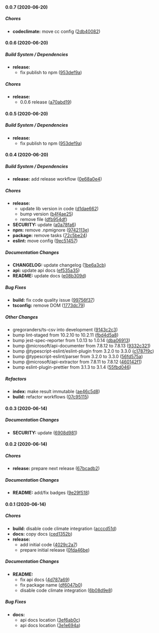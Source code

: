 #### 0.0.7 (2020-06-20)

##### Chores

* **codeclimate:**  move cc config ([2db40082](https://github.com/gregoranders/ts-csv/commit/2db400824d7523a5f095d923a0be66c32dff086d))

#### 0.0.6 (2020-06-20)

##### Build System / Dependencies

* **release:**
  *  fix publish to npm ([953def9a](https://github.com/gregoranders/ts-csv/commit/953def9a0e663643b94730792413ad285e865999))

##### Chores

* **release:**
  *  0.0.6 release ([a70abd19](https://github.com/gregoranders/ts-csv/commit/a70abd192f85dc934e60e2f409da0b2d6c510259))

#### 0.0.5 (2020-06-20)

##### Build System / Dependencies

* **release:**
  *  fix publish to npm ([953def9a](https://github.com/gregoranders/ts-csv/commit/953def9a0e663643b94730792413ad285e865999))

#### 0.0.4 (2020-06-20)

##### Build System / Dependencies

* **release:**  add release workflow ([0e68a0e4](https://github.com/gregoranders/ts-csv/commit/0e68a0e4da12f3ae86cd1b225b2517325d98f9c8))

##### Chores

* **release:**
  *  update lib version in code ([d1dae662](https://github.com/gregoranders/ts-csv/commit/d1dae6621ab25a93850aaa8ebbaeba1417f107fd))
  *  bump version ([b4f4ae25](https://github.com/gregoranders/ts-csv/commit/b4f4ae256b29fd27ec3e8e60c2f97d0c1607d17a))
  *  remove file ([dfb954df](https://github.com/gregoranders/ts-csv/commit/dfb954df74bb4ef7c84a2795a67d972a2dd17719))
* **SECURITY:**  update ([a0a78fa6](https://github.com/gregoranders/ts-csv/commit/a0a78fa6b4e29519f8c1a25b24afed9d6f9c9c4d))
* **npm:**  remove .npmignore ([9742113e](https://github.com/gregoranders/ts-csv/commit/9742113ecb8136a1d3cbd34360043c915cb2ce05))
* **package:**  remove tasks ([72c5be24](https://github.com/gregoranders/ts-csv/commit/72c5be2458f963b037e54d1a1ffcd6f0a7cdfc31))
* **eslint:**  move config ([9ec51457](https://github.com/gregoranders/ts-csv/commit/9ec51457a62f9eaefd6d889026f57973fef771e3))

##### Documentation Changes

* **CHANGELOG:**  update changelog ([1be6a3cb](https://github.com/gregoranders/ts-csv/commit/1be6a3cbbe5d21cf9a297ad01e45d97e6c7be75d))
* **api:**  update api docs ([ef535a35](https://github.com/gregoranders/ts-csv/commit/ef535a3596d3cc21f7bca61fea741d7adcbdf2f6))
* **README:**  update docs ([e08b309d](https://github.com/gregoranders/ts-csv/commit/e08b309d26726a0665a16368d6f903d3a935fce0))

##### Bug Fixes

* **build:**  fix code quality issue ([99756f37](https://github.com/gregoranders/ts-csv/commit/99756f37f67d200ca23586c5e767237ab825a143))
* **tsconfig:**  remove DOM ([1773dc79](https://github.com/gregoranders/ts-csv/commit/1773dc798ac9c1f8481514a7f6608b2146753596))

##### Other Changes

* gregoranders/ts-csv into development ([9143c2c3](https://github.com/gregoranders/ts-csv/commit/9143c2c3c9eaf04ff49a725d5e87ed451fef8b9f))
*  bump lint-staged from 10.2.10 to 10.2.11 ([fbd4d5a8](https://github.com/gregoranders/ts-csv/commit/fbd4d5a8e8c7ae044870f47822a73ddc3b6d74b0))
*  bump jest-spec-reporter from 1.0.13 to 1.0.14 ([dba06913](https://github.com/gregoranders/ts-csv/commit/dba06913af3e0f818ef798058e854e10f8a92e90))
*  bump @microsoft/api-documenter from 7.8.12 to 7.8.13 ([9332c321](https://github.com/gregoranders/ts-csv/commit/9332c3211edde18c78ca88e54943f909ada6007e))
*  bump @typescript-eslint/eslint-plugin from 3.2.0 to 3.3.0 ([c1787f9c](https://github.com/gregoranders/ts-csv/commit/c1787f9cb92661d0fe51660cdaa70b71b2d5114e))
*  bump @typescript-eslint/parser from 3.2.0 to 3.3.0 ([56fd575a](https://github.com/gregoranders/ts-csv/commit/56fd575a97b2c295be040990c2ee043ef5136557))
*  bump @microsoft/api-extractor from 7.8.11 to 7.8.12 ([460142f1](https://github.com/gregoranders/ts-csv/commit/460142f161d4e48f6c646f70ac9c504f5e1144d6))
*  bump eslint-plugin-prettier from 3.1.3 to 3.1.4 ([55fbd046](https://github.com/gregoranders/ts-csv/commit/55fbd0460cce18c54f731e0f8a672bc9360041ee))

##### Refactors

* **index:**  make result immutable ([ae46c5d8](https://github.com/gregoranders/ts-csv/commit/ae46c5d87b0a7336617f624fdb9f086f7efbeba6))
* **build:**  refactor workflows ([07c95115](https://github.com/gregoranders/ts-csv/commit/07c951150201720b79e7bb6b6ba0e742653fe2b4))

#### 0.0.3 (2020-06-14)

##### Documentation Changes

* **SECURITY:**  update ([6908d981](https://github.com/gregoranders/ts-csv/commit/6908d9811d0987b7ffbbc335b76aa07fd3765110))

#### 0.0.2 (2020-06-14)

##### Chores

* **release:**  prepare next release ([67bcadb2](https://github.com/gregoranders/ts-csv/commit/67bcadb26479d55482df8a87cfb16d4d627d1d30))

##### Documentation Changes

* **README:**  add/fix badges ([9e29f518](https://github.com/gregoranders/ts-csv/commit/9e29f51829dbcbf21235f22a29c6804d7ebc0759))

#### 0.0.1 (2020-06-14)

##### Chores

* **build:**  disable code climate integration ([acccd51d](https://github.com/gregoranders/ts-csv/commit/acccd51d63dc74ea5a1ac5be0b4ed92e7aff50bd))
* **docs:**  copy docs ([ced1352b](https://github.com/gregoranders/ts-csv/commit/ced1352b78d45bee0971bbf1475a3d0d4d2a1157))
* **release:**
  *  add initial code ([4029c2a7](https://github.com/gregoranders/ts-csv/commit/4029c2a73ebc822fbad7323eb89ad48a93794449))
  *  prepare initial release ([0fda46be](https://github.com/gregoranders/ts-csv/commit/0fda46be4f77d7da04c751492deab78327e4f517))

##### Documentation Changes

* **README:**
  *  fix api docs ([4d787a69](https://github.com/gregoranders/ts-csv/commit/4d787a69cbce0a5197aebf41f62f4f98ecdb45c7))
  *  fix package name ([df6047b0](https://github.com/gregoranders/ts-csv/commit/df6047b048d568fc835d9d1abc9f64bf06089c48))
  *  disable code climate integration ([6b08d9e8](https://github.com/gregoranders/ts-csv/commit/6b08d9e8b7823e1bfdc0af9c8e6551b1cebaa012))

##### Bug Fixes

* **docs:**
  *  api docs location ([3ef6ab0c](https://github.com/gregoranders/ts-csv/commit/3ef6ab0c42004f7c0a072b06e87f80bbca3ab60f))
  *  api docs location ([3e1e694a](https://github.com/gregoranders/ts-csv/commit/3e1e694a1a46682f71602aa5e2772b8741d7bc9d))

